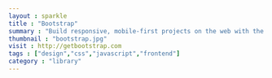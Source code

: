 ```yaml
---
layout : sparkle
title : "Bootstrap"
summary : "Build responsive, mobile-first projects on the web with the world's most popular front-end component library."
thumbnail : "bootstrap.jpg"
visit : http://getbootstrap.com
tags : ["design","css","javascript","frontend"]
category : "library"
---
```

